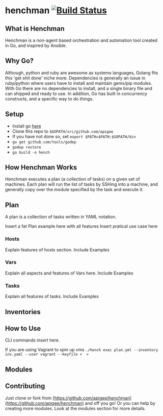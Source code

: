 

# henchman [![Build Status](https://travis-ci.org/apigee/henchman.svg?branch=master)](https://travis-ci.org/apigee/henchman)
## What is Henchman
Henchman is a non-agent based orchestration and automation tool created in Go, and inspired by Ansible.

## Why Go?
Although, python and ruby are awesome as systems languages, Golang fits this 'get shit done' niche more.  Dependencies is generally an issue in ruby/python where users have to install and maintain gems/pip modules.  With Go there are no dependencies to install, and a single binary file and can shipped and ready to use.  In addition, Go has built in concurrency constructs, and a specific way to do things.

## Setup
* Install go [here](https://golang.org/doc/install)
* Clone this repo to `$GOPATH/src/github.com/apigee`
* If you have not done so, set `export $PATH=$PATH:$GOPATH/bin`
* `go get github.com/tools/godep`
* `godep restore`
* `go build -o hench`

## How Henchman Works
Henchman executes a plan (a collection of tasks) on a given set of machines.  Each plan will run the list of tasks by SSHing into a machine, and generally copy over the module specified by the task and execute it.  

## Plan
A plan is a collection of tasks written in YAML notation.

Insert a fat Plan example here with all features
Insert pratical use case here

### Hosts
Explain features of hosts section.  Include Examples

### Vars
Explain all aspects and features of Vars here.  Include Examples

### Tasks
Explain all features of tasks.  Include Examples

## Inventories

## How to Use
CLI commands insert here.

If you are using Vagrant to spin up vms
`./hench exec plan.yml --inventory inv.yaml --user vagrant --keyfile <  >`

## Modules

## Contributing

Just clone or fork from [https://github.com/apigee/henchman](https://github.com/apigee/henchman) and off you go!
Or you can help by creating more modules.  Look at the modules section for more details.
